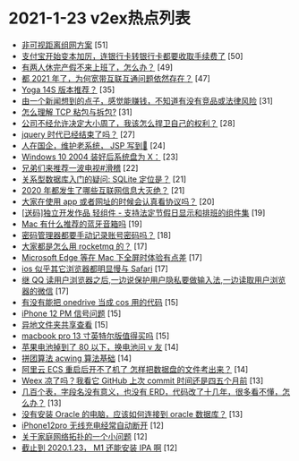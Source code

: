 # 2021-1-23 v2ex热点列表

+ [非可视距离组网方案](https://www.v2ex.com/t/747638#reply51) [51]
+ [支付宝开始变本加厉，连银行卡转银行卡都要收取手续费了](https://www.v2ex.com/t/747601#reply50) [50]
+ [有两人休完产假不来上班了，怎么办？](https://www.v2ex.com/t/747708#reply49) [49]
+ [都 2021 年了，为何宽带互联互通问题依然存在？](https://www.v2ex.com/t/747608#reply47) [47]
+ [Yoga 14S 版本推荐？](https://www.v2ex.com/t/747587#reply35) [35]
+ [由一个新闻想到的点子，感觉能赚钱，不知道有没有竞品或法律风险](https://www.v2ex.com/t/747592#reply31) [31]
+ [怎么理解 TCP 粘包与拆包?](https://www.v2ex.com/t/747735#reply31) [31]
+ [公司不经允许决定大小周了，我该怎么捍卫自己的权利？](https://www.v2ex.com/t/747628#reply28) [28]
+ [jquery 时代已经结束了吗？](https://www.v2ex.com/t/747726#reply27) [27]
+ [人在国企，维护老系统， JSP 写到🤮](https://www.v2ex.com/t/747678#reply24) [24]
+ [Windows 10 2004 装好后系统盘为 X：](https://www.v2ex.com/t/747661#reply23) [23]
+ [兄弟们来推荐一波电视#滑稽](https://www.v2ex.com/t/747600#reply22) [22]
+ [关系型数据库入门的疑问: SQLite 定位是？](https://www.v2ex.com/t/747715#reply21) [21]
+ [2020 年都发生了哪些互联网信息大灭绝？](https://www.v2ex.com/t/747743#reply21) [21]
+ [大家在使用 app 或者网址的时候会认真看协议吗？](https://www.v2ex.com/t/747664#reply20) [20]
+ [[送码]独立开发作品 轻组件 - 支持法定节假日显示和排班的组件集](https://www.v2ex.com/t/747596#reply19) [19]
+ [Mac 有什么推荐的蓝牙音箱吗](https://www.v2ex.com/t/747740#reply19) [19]
+ [密码管理器都要手动记录账号密码吗？](https://www.v2ex.com/t/747727#reply18) [18]
+ [大家都是怎么用 rocketmq 的？](https://www.v2ex.com/t/747645#reply17) [17]
+ [Microsoft Edge 等在 Mac 下全屏时体验有点差](https://www.v2ex.com/t/747656#reply17) [17]
+ [ios 似乎其它浏览器都明显慢与 Safari](https://www.v2ex.com/t/747658#reply17) [17]
+ [继 QQ 读用户浏览器之后,一边说保护用户隐私要做输入法,一边读取用户浏览器的微信](https://www.v2ex.com/t/747692#reply17) [17]
+ [有没有能把 onedrive 当成 cos 用的代码](https://www.v2ex.com/t/747583#reply15) [15]
+ [iPhone 12 PM 信号问题](https://www.v2ex.com/t/747604#reply15) [15]
+ [异地文件夹共享查看](https://www.v2ex.com/t/747617#reply15) [15]
+ [macbook pro 13 寸英特尔版值得买吗](https://www.v2ex.com/t/747641#reply15) [15]
+ [苹果电池掉到了 80 以下，换电池问 v 友](https://www.v2ex.com/t/747627#reply14) [14]
+ [拼团算法 acwing 算法基础](https://www.v2ex.com/t/747653#reply14) [14]
+ [阿里云 ECS 重启后开不了机了 怎样把数据盘的文件考出来？](https://www.v2ex.com/t/747686#reply14) [14]
+ [Weex 凉了吗？我看它 GitHub 上次 commit 时间还是四五个月前](https://www.v2ex.com/t/747614#reply13) [13]
+ [几百个表，字段名没有意义，也没有 ERD，代码改了十几年，很多看不懂，怎么办？](https://www.v2ex.com/t/747644#reply13) [13]
+ [没有安装 Oracle 的电脑，应该如何连接到 oracle 数据库？](https://www.v2ex.com/t/747712#reply13) [13]
+ [iPhone12pro 无线充电经常自动断开](https://www.v2ex.com/t/747585#reply12) [12]
+ [关于家庭网络拓扑的一个小问题](https://www.v2ex.com/t/747616#reply12) [12]
+ [截止到 2020.1.23， M1 还能安装 IPA 啊](https://www.v2ex.com/t/747668#reply12) [12]
